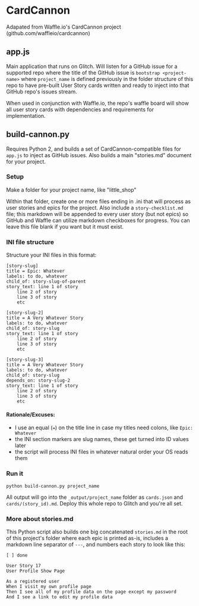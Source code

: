 # CardCannon

Adapated from Waffle.io's CardCannon project (github.com/waffleio/cardcannon)


## app.js

Main application that runs on Glitch. Will listen for a GitHub issue for a supported repo where the title of the GitHub issue is `bootstrap <project-name>` where `project_name` is defined previously in the folder structure of this repo to have pre-built User Story cards written and ready to inject into that GitHub repo's issues stream.

When used in conjunction with Waffle.io, the repo's waffle board will show all user story cards with dependencies and requirements for implementation.

## build-cannon.py

Requires Python 2, and builds a set of CardCannon-compatible files for `app.js` to inject as GitHub issues. Also builds a main "stories.md" document for your project.

### Setup

Make a folder for your project name, like "little_shop"

Within that folder, create one or more files ending in .ini that will process as user stories and epics for the project. Also include a `story-checklist.md` file; this markdown will be appended to every user story (but not epics) so GitHub and Waffle can utilize markdown checkboxes for progress. You can leave this file blank if you want but it must exist.

### INI file structure

Structure your INI files in this format:

```
[story-slug]
title = Epic: Whatever
labels: to do, whatever
child_of: story-slug-of-parent
story_text: line 1 of story
    line 2 of story
    line 3 of story
    etc

[story-slug-2]
title = A Very Whatever Story
labels: to do, whatever
child_of: story-slug
story_text: line 1 of story
    line 2 of story
    line 3 of story
    etc

[story-slug-3]
title = A Very Whatever Story
labels: to do, whatever
child_of: story-slug
depends_on: story-slug-2
story_text: line 1 of story
    line 2 of story
    line 3 of story
    etc

```

#### Rationale/Excuses:

- I use an equal (`=`) on the title line in case my titles need colons, like `Epic: Whatever`
- the INI section markers are slug names, these get turned into ID values later
- the script will process INI files in whatever natural order your OS reads them

### Run it

`python build-cannon.py project_name`

All output will go into the `_output/project_name` folder as `cards.json` and `cards/(story_id).md`. Deploy this whole repo to Glitch and you're all set.

### More about stories.md
This Python script also builds one big concatenated `stories.md` in the root of this project's folder where each epic is printed as-is, includes a markdown line separator of `---`, and numbers each story to look like this:

```
[ ] done

User Story 17
User Profile Show Page

As a registered user
When I visit my own profile page
Then I see all of my profile data on the page except my password
And I see a link to edit my profile data
```
